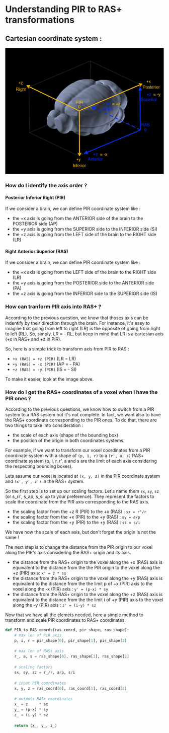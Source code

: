 # Understanding PIR to RAS+ transformations

## Cartesian coordinate system :

![PIR and RAS](PIR_RAS.png)

### How do I identify the axis order ?
#### Posterior Inferior Right (PIR)

If we consider a brain, we can define PIR coordinate system like : 
* the +x axis is going from the ANTERIOR side of the brain to the POSTERIOR side (AP)
* the +y axis is going from the SUPERIOR side to the INFERIOR side (SI)
* the +z axis is going from the LEFT side of the brain to the RIGHT side (LR)

#### Right Anterior Superior (RAS)

If we consider a brain, we can define PIR coordinate system like : 
* the +x axis is going from the LEFT side of the brain to the RIGHT side (LR)
* the +y axis is going from the POSTERIOR side to the ANTERIOR side (PA)
* the +z axis is going from the INFERIOR side to the SUPERIOR side (IS)

### How can tranform PIR axis into RAS+ ?  

According to the previous question, we know that thoses axis can be indentify by their direction through the brain.
For instance, it's easy to imagine that going from left to right (LR) is the opposite of going from right to left (RL). So, simply, LR = - RL, but keep in mind that LR is a cartesian axis (+x in RAS+ and +z in PIR).


So, here is a simple trick to transform axis from PIR to RAS :
* `+x (RAS) = +z (PIR)` (LR = LR)
* `+y (RAS) = -x (PIR)` (AP = - PA)
* `+z (RAS) = -y (PIR)` (IS = - SI)

To make it easier, look at the image above.


### How do I get the RAS+ coordinates of a voxel when I have the PIR ones ?  

According to the previous questions, we know how to switch from a PIR system to a RAS system but it's not complete.
In fact, we want also to have the RAS+ coordinate corresponding to the PIR ones. To do that, there are two things to take into consideration : 
* the scale of each axis (shape of the bounding box)
* the position of the origin in both coordinates systems.

For example, if we want to transform our voxel coordinates from a PIR coordinate system with a shape of `(p, i, r)` to a `(r', a, s)` RAS+ coordinate system (p, i, r, r', a and s are the limit of each axis considering the respecting bounding boxes). 

Lets assume our voxel is located at `(x, y, z)` in the PIR coordinate system and `(x', y', z')` in the RAS+ system. 

So the first step is to set up our scaling factors. Let's name them `sx`, `sy`, `sz` (or s_rr', s_ap, s_si up to your preference). They represent the factors to scale the coordinate from the PIR axis corresponding to the RAS axis.
* the scaling factor from the +z R (PIR) to the +x (RAS) : `sx = r'/r`
* the scaling factor from the +x (PIR) to the +y (RAS) : `sy = a/p`
*  the scaling factor from the +y (PIR) to the +y (RAS) : `sz = s/i` 

We have now the scale of each axis, but don't forget the origin is not the same ! 

The next step is to change the distance from the PIR origin to our voxel along the PIR's axis considering the RAS+ origin and its axis.
* the distance from the RAS+ origin to the voxel along the +x (RAS) axis is equivalent to the distance from the the PIR origin to the voxel along the +z (PIR) axis: `x' = z * sx`
* the distance from the RAS+ origin to the voxel along the +y (RAS) axis is equivalent to the distance from the the limit p of +x (PIR) axis to the voxel along the -x (PIR) axis : `y' = (p-x) * sy`
* the distance from the RAS+ origin to the voxel along the +z (RAS) axis is equivalent to the distance from the the limit i of +y (PIR) axis to the voxel along the -y (PIR) axis : `z' = (i-y) * sz`


Now that we have all the elemets needed, here a simple method to transform and scale PIR coordinates to RAS+ coordinates: 

```python
def PIR_to_RAS_coords(ras_coord, pir_shape, ras_shape):
    # max len of PIR axis
    p, i, r = pir_shape[0], pir_shape[1], pir_shape[2]

    # max len of RAS+ axis
    r_, a, s = ras_shape[0], ras_shape[1], ras_shape[2]

    # scaling factors
    sx, sy, sz = r_/r, a/p, s/i

    # input PIR coordinates
    x, y, z = ras_coord[0], ras_coord[1], ras_coord[2]

    # outputs RAS+ coordinates
    x_ = z     * sx
    y_ = (p-x) * sy 
    z_ = (i-y) * sz
    
    return (x_, y_, z_)
```